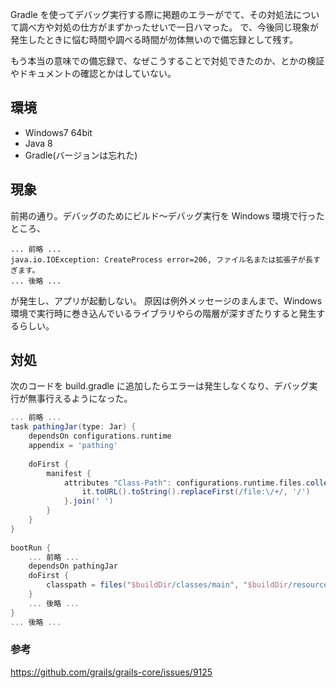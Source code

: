 Gradle を使ってデバッグ実行する際に掲題のエラーがでて、その対処法について調べ方や対処の仕方がまずかったせいで一日ハマった。
で、今後同じ現象が発生したときに悩む時間や調べる時間が勿体無いので備忘録として残す。

もう本当の意味での備忘録で、なぜこうすることで対処できたのか、とかの検証やドキュメントの確認とかはしていない。


## 環境
* Windows7 64bit
* Java 8
* Gradle(バージョンは忘れた)

## 現象
前掲の通り。デバッグのためにビルド～デバッグ実行を Windows 環境で行ったところ、

```:例外メッセージ
... 前略 ...
java.io.IOException: CreateProcess error=206, ファイル名または拡張子が長すぎます。
... 後略 ...
```

が発生し、アプリが起動しない。
原因は例外メッセージのまんまで、Windows 環境で実行時に巻き込んでいるライブラリやらの階層が深すぎたりすると発生するらしい。

## 対処
次のコードを build.gradle に追加したらエラーは発生しなくなり、デバッグ実行が無事行えるようになった。

```:build.gradle
... 前略 ...
task pathingJar(type: Jar) {
    dependsOn configurations.runtime
    appendix = 'pathing'
 
    doFirst {
        manifest {
            attributes "Class-Path": configurations.runtime.files.collect {
                it.toURL().toString().replaceFirst(/file:\/+/, '/')
            }.join(' ')
        }
    }
}
 
bootRun {
    ... 前略 ...
    dependsOn pathingJar
    doFirst {
        classpath = files("$buildDir/classes/main", "$buildDir/resources/main", pathingJar.archivePath)
    }
    ... 後略 ...
}
... 後略 ...
```

### 参考
https://github.com/grails/grails-core/issues/9125
